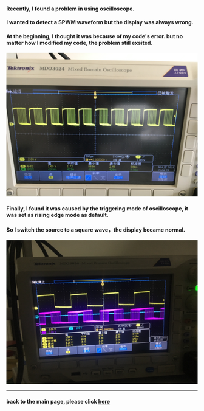 #### Recently, I found a problem in using oscilloscope.
#### I wanted to detect a SPWM waveform but the display was always wrong.
#### At the beginning, I thought it was because of my code's error. but no matter how I modified my code, the problem still exsited.
![Image](img/20190719waveform1.JPG)
#### Finally, I found it was caused by the triggering mode of oscilloscope, it was set as rising edge mode as default.
#### So I switch the source to a square wave，the display became normal.
![Image](img/20190719waveform2.JPG)


___
#### back to the main page, please click [here](jhruan.github.io) 
